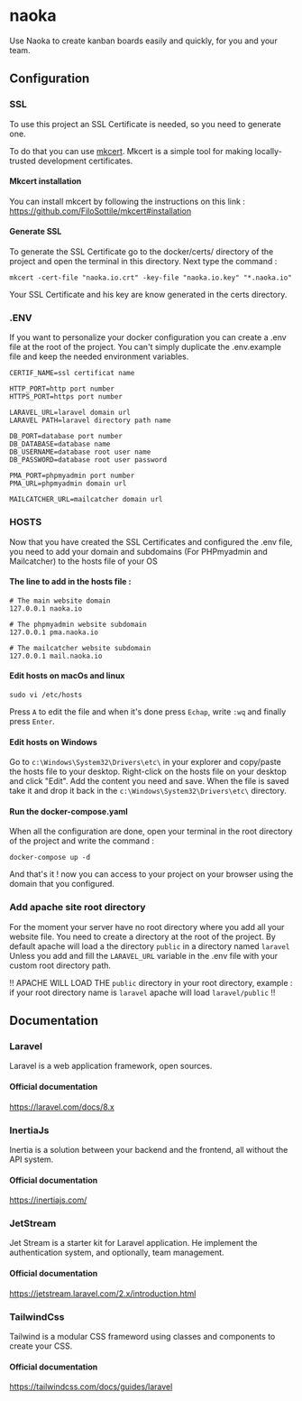 # naoka

Use Naoka to create kanban boards easily and quickly, for you and your team.

## Configuration

### SSL
To use this project an SSL Certificate is needed, so you need to generate one.

To do that you can use [mkcert](https://github.com/FiloSottile/mkcert).
Mkcert is a simple tool for making locally-trusted development certificates.

#### Mkcert installation
You can install mkcert by following the instructions on this link : https://github.com/FiloSottile/mkcert#installation

#### Generate SSL
To generate the SSL Certificate go to the docker/certs/ directory of the project and open the terminal in this directory.
Next type the command :

```
mkcert -cert-file "naoka.io.crt" -key-file "naoka.io.key" "*.naoka.io"
```

Your SSL Certificate and his key are know generated in the certs directory.

### .ENV

If you want to personalize your docker configuration you can create a .env file at the root of the project.
You can't simply duplicate the .env.example file and keep the needed environment variables.

```
CERTIF_NAME=ssl certificat name

HTTP_PORT=http port number
HTTPS_PORT=https port number

LARAVEL_URL=laravel domain url
LARAVEL PATH=laravel directory path name

DB_PORT=database port number
DB_DATABASE=database name
DB_USERNAME=database root user name
DB_PASSWORD=database root user password

PMA_PORT=phpmyadmin port number
PMA_URL=phpmyadmin domain url

MAILCATCHER_URL=mailcatcher domain url
```

### HOSTS

Now that you have created the SSL Certificates and configured the .env file,
you need to add your domain and subdomains (For PHPmyadmin and Mailcatcher) to the hosts file of your OS

#### The line to add in the hosts file :

```
# The main website domain
127.0.0.1 naoka.io

# The phpmyadmin website subdomain
127.0.0.1 pma.naoka.io

# The mailcatcher website subdomain
127.0.0.1 mail.naoka.io
```

#### Edit hosts on macOs and linux

```
sudo vi /etc/hosts
```

Press ```A``` to edit the file and when it's done press ```Echap```, 
write ```:wq``` and finally press ```Enter```.

#### Edit hosts on Windows

Go to ```c:\Windows\System32\Drivers\etc\``` in your explorer and copy/paste the hosts file 
to your desktop. 
Right-click on the hosts file on your desktop and click "Edit".
Add the content you need and save. When the file is saved take it and drop it back in the ```c:\Windows\System32\Drivers\etc\```
directory.

#### Run the docker-compose.yaml

When all the configuration are done, open your terminal in the root directory of the project and write the command : 

```
docker-compose up -d
```

And that's it ! now you can access to your project on your browser using the domain that you configured.

### Add apache site root directory 

For the moment your server have no root directory where you add all your website file.
You need to create a directory at the root of the project. By default apache will load a the directory ```public``` in a directory named ```laravel```
Unless you add and fill the ```LARAVEL_URL``` variable in the .env file with your custom root directory path.

!! APACHE WILL LOAD THE ```public``` directory in your root directory, example : if your 
root directory name is ```laravel``` apache will load ```laravel/public```
!!


## Documentation

### Laravel
Laravel is a web application framework, open sources.
#### Official documentation
https://laravel.com/docs/8.x


### InertiaJs
Inertia is a solution between your backend and the frontend, all without the API system.
#### Official documentation
https://inertiajs.com/


### JetStream
Jet Stream is a starter kit for Laravel application. He implement the authentication system, and optionally, team management.
#### Official documentation
https://jetstream.laravel.com/2.x/introduction.html

### TailwindCss
Tailwind is a modular CSS frameword using classes and components to create your CSS.
#### Official documentation
https://tailwindcss.com/docs/guides/laravel